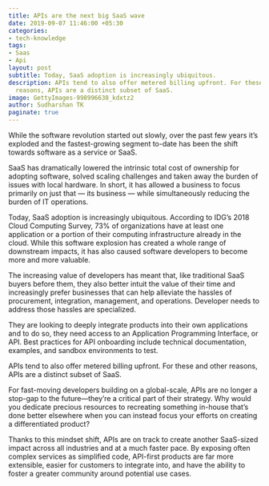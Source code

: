 ```yaml
---
title: APIs are the next big SaaS wave
date: 2019-09-07 11:46:00 +05:30
categories:
- tech-knowledge
tags:
- Saas
- Api
layout: post
subtitle: Today, SaaS adoption is increasingly ubiquitous.
description: APIs tend to also offer metered billing upfront. For these and other
  reasons, APIs are a distinct subset of SaaS.
image: GettyImages-998996630_kdxtz2
author: Sudharshan TK
paginate: true
---
```


While the software revolution started out slowly, over the past few years it’s exploded and the fastest-growing segment to-date has been the shift towards software as a service or SaaS.

SaaS has dramatically lowered the intrinsic total cost of ownership for adopting software, solved scaling challenges and taken away the burden of issues with local hardware. In short, it has allowed a business to focus primarily on just that — its business — while simultaneously reducing the burden of IT operations.

Today, SaaS adoption is increasingly ubiquitous. According to IDG’s 2018 Cloud Computing Survey, 73% of organizations have at least one application or a portion of their computing infrastructure already in the cloud. While this software explosion has created a whole range of downstream impacts, it has also caused software developers to become more and more valuable.

The increasing value of developers has meant that, like traditional SaaS buyers before them, they also better intuit the value of their time and increasingly prefer businesses that can help alleviate the hassles of procurement, integration, management, and operations. Developer needs to address those hassles are specialized.

They are looking to deeply integrate products into their own applications and to do so, they need access to an Application Programming Interface, or API. Best practices for API onboarding include technical documentation, examples, and sandbox environments to test.

APIs tend to also offer metered billing upfront. For these and other reasons, APIs are a distinct subset of SaaS.

For fast-moving developers building on a global-scale, APIs are no longer a stop-gap to the future—they’re a critical part of their strategy. Why would you dedicate precious resources to recreating something in-house that’s done better elsewhere when you can instead focus your efforts on creating a differentiated product?

Thanks to this mindset shift, APIs are on track to create another SaaS-sized impact across all industries and at a much faster pace. By exposing often complex services as simplified code, API-first products are far more extensible, easier for customers to integrate into, and have the ability to foster a greater community around potential use cases.
